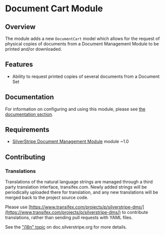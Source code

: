# Document Cart Module

## Overview

The module adds a new `DocumentCart` model which allows for the request of physical copies of documents from a
Document Management Module to be printed and/or downloaded.


## Features

 * Ability to request printed copies of several documents from a Document Set

## Documentation

For information on configuring and using this module, please see [the documentation section](docs/en/index.md).

## Requirements

 * [SilverStripe Document Management Module](https://github.com/silverstripe/silverstripe-dms) module ~1.0 

## Contributing

### Translations

Translations of the natural language strings are managed through a
third party translation interface, transifex.com.
Newly added strings will be periodically uploaded there for translation,
and any new translations will be merged back to the project source code.

Please use [https://www.transifex.com/projects/p/silverstripe-dms/](https://www.transifex.com/projects/p/silverstripe-dms/) to contribute translations,
rather than sending pull requests with YAML files.

See the ["i18n" topic](http://doc.silverstripe.org/framework/en/trunk/topics/i18n) on doc.silverstripe.org for more details.
